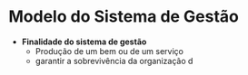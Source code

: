 # Modelo do Sistema de Gestão
- **Finalidade do sistema de gestão**
	- Produção de um bem ou de um serviço
	- garantir a sobrevivência da organização d